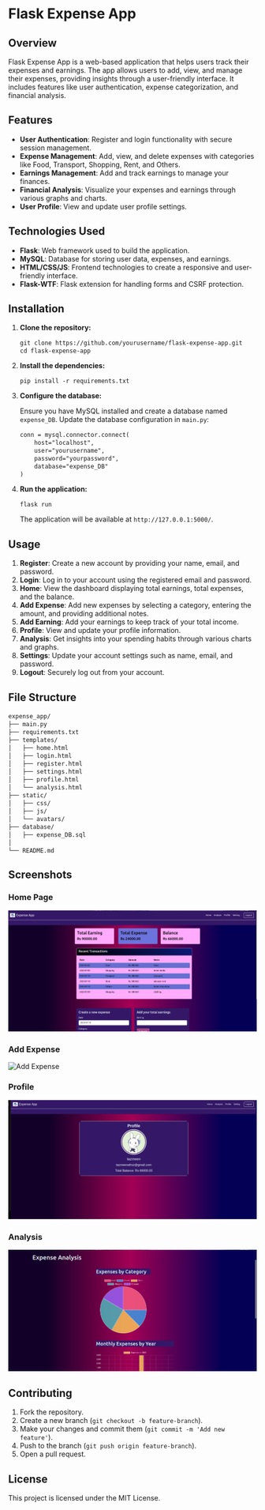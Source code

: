 <body>
    <div class="container">
        <h1>Flask Expense App</h1>
        <h2>Overview</h2>
      <p>Flask Expense App is a web-based application that helps users track their expenses and earnings. The app allows users to add, view, and manage their expenses, providing insights through a user-friendly interface. It includes features like user authentication, expense categorization, and financial analysis.</p>
       <h2>Features</h2>
        <ul>
            <li><strong>User Authentication</strong>: Register and login functionality with secure session management.</li>
            <li><strong>Expense Management</strong>: Add, view, and delete expenses with categories like Food, Transport, Shopping, Rent, and Others.</li>
            <li><strong>Earnings Management</strong>: Add and track earnings to manage your finances.</li>
            <li><strong>Financial Analysis</strong>: Visualize your expenses and earnings through various graphs and charts.</li>
            <li><strong>User Profile</strong>: View and update user profile settings.</li>
        </ul>
       <h2>Technologies Used</h2>
        <ul>
            <li><strong>Flask</strong>: Web framework used to build the application.</li>
            <li><strong>MySQL</strong>: Database for storing user data, expenses, and earnings.</li>
            <li><strong>HTML/CSS/JS</strong>: Frontend technologies to create a responsive and user-friendly interface.</li>
            <li><strong>Flask-WTF</strong>: Flask extension for handling forms and CSRF protection.</li>
        </ul>
      <h2>Installation</h2>
        <ol>
            <li>
                <strong>Clone the repository:</strong>
                <pre><code>git clone https://github.com/yourusername/flask-expense-app.git
cd flask-expense-app</code></pre>
            </li>
            <li>
                <strong>Install the dependencies:</strong>
                <pre><code>pip install -r requirements.txt</code></pre>
            </li>
            <li>
                <strong>Configure the database:</strong>
                <p>Ensure you have MySQL installed and create a database named <code>expense_DB</code>. Update the database configuration in <code>main.py</code>:</p>
                <pre><code>conn = mysql.connector.connect(
    host="localhost",
    user="yourusername",
    password="yourpassword",
    database="expense_DB"
)</code></pre>
            </li>
            <li>
                <strong>Run the application:</strong>
                <pre><code>flask run</code></pre>
                <p>The application will be available at <code>http://127.0.0.1:5000/</code>.</p>
            </li>
        </ol>
    <h2>Usage</h2>
        <ol>
            <li><strong>Register</strong>: Create a new account by providing your name, email, and password.</li>
            <li><strong>Login</strong>: Log in to your account using the registered email and password.</li>
            <li><strong>Home</strong>: View the dashboard displaying total earnings, total expenses, and the balance.</li>
            <li><strong>Add Expense</strong>: Add new expenses by selecting a category, entering the amount, and providing additional notes.</li>
            <li><strong>Add Earning</strong>: Add your earnings to keep track of your total income.</li>
            <li><strong>Profile</strong>: View and update your profile information.</li>
            <li><strong>Analysis</strong>: Get insights into your spending habits through various charts and graphs.</li>
            <li><strong>Settings</strong>: Update your account settings such as name, email, and password.</li>
            <li><strong>Logout</strong>: Securely log out from your account.</li>
        </ol>
     <h2>File Structure</h2>
        <pre><code>expense_app/
├── main.py
├── requirements.txt
├── templates/
│   ├── home.html
│   ├── login.html
│   ├── register.html
│   ├── settings.html
│   ├── profile.html
│   └── analysis.html
├── static/
│   ├── css/
│   ├── js/
│   └── avatars/
├── database/
│   ├── expense_DB.sql
│   
└── README.md
</code></pre>
   <h2>Screenshots</h2>
        <div class="screenshots">
            <h3>Home Page</h3>
            <img src="static/images/home.png" alt="Home Page">
            <h3>Add Expense</h3>
            <img src="static/images/add_expense.png" alt="Add Expense">
            <h3>Profile</h3>
            <img src="static/images/profile.png" alt="Profile">
            <h3>Analysis</h3>
            <img src="static/images/analysis.png" alt="Analysis">
        </div>
     <h2>Contributing</h2>
        <ol>
            <li>Fork the repository.</li>
            <li>Create a new branch (<code>git checkout -b feature-branch</code>).</li>
            <li>Make your changes and commit them (<code>git commit -m 'Add new feature'</code>).</li>
            <li>Push to the branch (<code>git push origin feature-branch</code>).</li>
            <li>Open a pull request.</li>
        </ol>
    <h2>License</h2>
        <p>This project is licensed under the MIT License.</p>
    </div>
</body>
</html>
